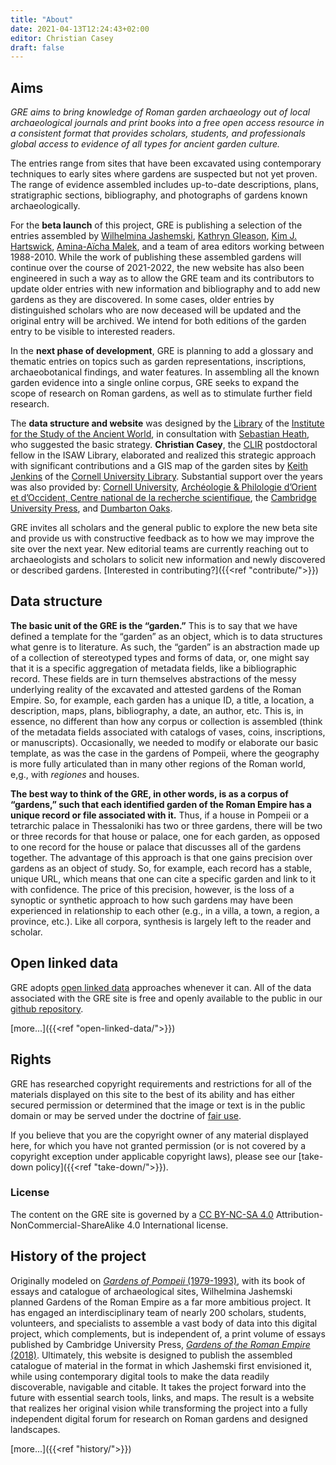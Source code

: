 ```yaml
---
title: "About"
date: 2021-04-13T12:24:43+02:00
editor: Christian Casey
draft: false
---
```


## Aims

*GRE aims to bring knowledge of Roman garden archaeology out of local archaeological journals and print books into a free open access resource in a consistent format that provides scholars, students, and professionals global access to evidence of all types for ancient garden culture.*

The entries range from sites that have been excavated using contemporary techniques to early sites where gardens are suspected but not yet proven. The range of evidence assembled includes up-to-date descriptions, plans, stratigraphic sections, bibliography, and photographs of gardens known archaeologically.

For the **beta launch** of this project, GRE is publishing a selection of the entries assembled by [Wilhelmina Jashemski](https://en.wikipedia.org/wiki/Wilhelmina_Feemster_Jashemski), [Kathryn Gleason](https://archaeology.cornell.edu/kathryn-gleason), [Kim J. Hartswick](https://cunyba.cuny.edu/staff/kim-hartswick/), [Amina-Aïcha Malek](http://www.archeo.ens.fr/Malek-Amina-Aicha.html?lang=fr), and a team of area editors working between 1988-2010. While the work of publishing these assembled gardens will continue over the course of 2021-2022, the new website has also been engineered in such a way as to allow the GRE team and its contributors to update older entries with new information and bibliography and to add new gardens as they are discovered. In some cases, older entries by distinguished scholars who are now deceased will be updated and the original entry will be archived. We intend for both editions of the garden entry to be visible to interested readers.

In the **next phase of development**, GRE is planning to add a glossary and thematic entries on topics such as garden representations, inscriptions, archaeobotanical findings, and water features. In assembling all the known garden evidence into a single online corpus, GRE seeks to expand the scope of research on Roman gardens, as well as to stimulate further field research.

The **data structure and website** was designed by the [Library](https://isaw.nyu.edu/library) of the [Institute for the Study of the Ancient World](https://isaw.nyu.edu/), in consultation with [Sebastian Heath](https://isaw.nyu.edu/people/faculty/isaw-faculty/sebastian-heath), who suggested the basic strategy. **Christian Casey**, the [CLIR](https://www.clir.org/) postdoctoral fellow in the ISAW Library, elaborated and realized this strategic approach with significant contributions and a GIS map of the garden sites by [Keith Jenkins](https://guides.library.cornell.edu/prf.php?account_id=9255) of the [Cornell University Library](https://www.cornell.edu/academics/library.cfm). Substantial support over the years was also provided by: [Cornell University](https://archaeology.cornell.edu/gardens-roman-empire-project), [Archéologie & Philologie d’Orient et d’Occident, Centre national de la recherche scientifique](http://www.archeo.ens.psl.eu/), the [Cambridge University Press](https://www.cambridge.org/core/books/gardens-of-the-roman-empire/929D2F393E71CB9233AE3790C424EEF9), and [Dumbarton Oaks](https://www.doaks.org/research/garden-landscape/resources/doaks-garden-archaeology).

GRE invites all scholars and the general public to explore the new beta site and provide us with constructive feedback as to how we may improve the site over the next year. New editorial teams are currently reaching out to archaeologists and scholars to solicit new information and newly discovered or described gardens. [Interested in contributing?]({{<ref "contribute/">}})

## Data structure

**The basic unit of the GRE is the “garden.”** This is to say that we have defined a template for the “garden” as an object, which is to data structures what genre is to literature. As such, the “garden” is an abstraction made up of a collection of stereotyped types and forms of data, or, one might say that it is a specific aggregation of metadata fields, like a bibliographic record. These fields are in turn themselves abstractions of the messy underlying reality of the excavated and attested gardens of the Roman Empire. So, for example, each garden has a unique ID, a title, a location, a description, maps, plans, bibliography, a date, an author, etc. This is, in essence, no different than how any corpus or collection is assembled (think of the metadata fields associated with catalogs of vases, coins, inscriptions, or manuscripts). Occasionally, we needed to modify or elaborate our basic template, as was the case in the gardens of Pompeii, where the geography is more fully articulated than in many other regions of the Roman world, e,g., with *regiones* and houses.

**The best way to think of the GRE, in other words, is as a corpus of “gardens,” such that each identified garden of the Roman Empire has a unique record or file associated with it.** Thus, if a house in Pompeii or a tetrarchic palace in Thessaloniki has two or three gardens, there will be two or three records for that house or  palace, one for each garden, as opposed to one record for the house or palace that discusses all of the gardens together. The advantage of this approach is that one gains precision over gardens as an object of study. So, for example, each record has a stable, unique URL, which means that one can cite a specific garden and link to it with confidence. The price of this precision, however, is the loss of a synoptic or synthetic approach to how such gardens may have been experienced in relationship to each other (e.g., in a villa, a town, a region, a province, etc.). Like all corpora, synthesis is largely left to the reader and scholar.

## Open linked data

GRE adopts [open linked data](https://en.wikipedia.org/wiki/Linked_data#Linked_open_data) approaches whenever it can. All of the data associated with the GRE site is free and openly available to the public in our [github repository](https://github.com/roman-gardens/gre).

[more...]({{<ref "open-linked-data/">}})

## Rights

GRE has researched copyright requirements and restrictions for all of the materials displayed on this site to the best of its ability and has either secured permission or determined that the image or text is in the public domain or may be served under the doctrine of [fair use](https://www.copyright.gov/fair-use/more-info.html).

If you believe that you are the copyright owner of any material displayed here, for which you have not granted permission (or is not covered by a copyright exception under applicable copyright laws), please see our [take-down policy]({{<ref "take-down/">}}).

### License
The content on the GRE site is governed by a [CC BY-NC-SA 4.0](https://creativecommons.org/licenses/by-nc-sa/4.0/) Attribution-NonCommercial-ShareAlike 4.0 International license.


## History of the project

Originally modeled on [*Gardens of Pompeii* (1979-1993)](http://www.worldcat.org/oclc/799117144), with its book of essays and catalogue of archaeological sites, Wilhelmina Jashemski planned  Gardens of the Roman Empire as a far more ambitious project. It has engaged an interdisciplinary team of nearly 200 scholars, students, volunteers, and specialists to assemble a vast body of data into this digital project, which complements, but is independent of, a print volume of essays published by Cambridge University Press, [*Gardens of the Roman Empire* (2018)](http://www.worldcat.org/oclc/1034800155). Ultimately, this website is designed to publish the assembled catalogue of material in the format in which Jashemski first envisioned it, while using contemporary digital tools to make the data readily discoverable, navigable and citable. It takes the project forward into the future with essential search tools, links, and maps. The result is a website that realizes her original vision while transforming the project into a fully independent digital forum for research on Roman gardens and designed landscapes.

[more...]({{<ref "history/">}})

